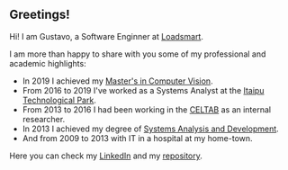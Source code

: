 ## Greetings!

Hi! I am Gustavo, a Software Enginner at [Loadsmart](https://loadsmart.com/).

I am more than happy to share with you some of my professional and academic highlights:
- In 2019 I achieved my [Master's in Computer Vision](https://web.inf.ufpr.br/vri/). 
- From 2016 to 2019 I've worked as a Systems Analyst at the [Itaipu Technological Park](https://www.pti.org.br/en).
- From 2013 to 2016 I had been working in the [CELTAB](https://www.pti.org.br/celtab) as an internal researcher.
- In 2013 I achieved my degree of [Systems Analysis and Development](http://www.utfpr.edu.br/english).
- And from 2009 to 2013 with IT in a hospital at my home-town.

Here you can check my [LinkedIn](https://www.linkedin.com/in/gustavovaliati) and my [repository](https://github.com/gustavovaliati).
